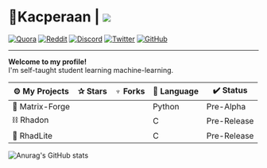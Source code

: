 # 🐤Kacperaan | ![](https://komarev.com/ghpvc/?username=kacperaan&style=for-the-badge)
<a href="https://quora.com">![Quora](https://img.shields.io/badge/Quora-%23B92B27.svg?style=for-the-badge&logo=Quora&logoColor=white)</a>
<a href="https://reddit.com/u/kacperaan">![Reddit](https://img.shields.io/badge/Reddit-FF4500?style=for-the-badge&logo=reddit&logoColor=white)</a>
<a href="https://quora.com">![Discord](https://img.shields.io/badge/Discord-%235865F2.svg?style=for-the-badge&logo=discord&logoColor=white)</a>
<a href="https://twitter.com/popeqkacper">![Twitter](https://img.shields.io/badge/Twitter-%231DA1F2.svg?style=for-the-badge&logo=Twitter&logoColor=white)</a>
<a href="https://github.com/kacperaan">![GitHub](https://img.shields.io/badge/github-%23121011.svg?style=for-the-badge&logo=github&logoColor=white)</a>
___

**Welcome to my profile!**
<br>
I'm self-taught student learning machine-learning.

|⚙ My Projects|✰ Stars|♆ Forks|📙 Language|✔️ Status|
|------------|-----|------|------|------|
|🤖 Matrix-Forge|||Python|Pre-Alpha|
|⛓ Rhadon|||C|Pre-Release|
|🔗 RhadLite|||C|Pre-Release|

 ![Anurag's GitHub stats](https://github-readme-stats.vercel.app/api?username=kacperaan&show_icons=true&theme=dark)
